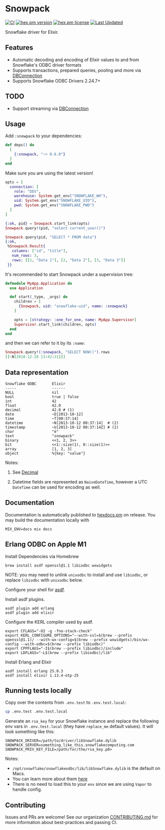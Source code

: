 # Snowpack

[![CI](https://github.com/HGInsights/snowpack/actions/workflows/elixir-ci.yml/badge.svg)](https://github.com/HGInsights/snowpack/actions/workflows/elixir-ci.yml)
[![hex.pm version](https://img.shields.io/hexpm/v/snowpack.svg)](https://hex.pm/packages/snowpack)
[![hex.pm license](https://img.shields.io/hexpm/l/snowpack.svg)](https://github.com/HGInsights/snowpack/blob/main/LICENSE)
[![Last Updated](https://img.shields.io/github/last-commit/HGInsights/snowpack.svg)](https://github.com/HGInsights/snowpack/commits/main)


<!-- MDOC !-->

Snowflake driver for Elixir.

## Features

- Automatic decoding and encoding of Elixir values to and from Snowflake's ODBC driver formats
- Supports transactions, prepared queries, pooling and more via [DBConnection](https://github.com/elixir-ecto/db_connection)
- Supports Snowflake ODBC Drivers 2.24.7+

## TODO

- Support streaming via [DBConnection](https://github.com/elixir-ecto/db_connection)

## Usage

Add `:snowpack` to your dependencies:

```elixir
def deps() do
  [
    {:snowpack, "~> 0.6.0"}
  ]
end
```

Make sure you are using the latest version!

```elixir
opts = [
  connection: [
    role: "DEV",
    warehouse: System.get_env("SNOWFLAKE_WH"),
    uid: System.get_env("SNOWFLAKE_UID"),
    pwd: System.get_env("SNOWFLAKE_PWD")
  ]
]

{:ok, pid} = Snowpack.start_link(opts)
Snowpack.query!(pid, "select current_user()")

Snowpack.query(pid, "SELECT * FROM data")
{:ok,
 %Snowpack.Result{
   columns: ["id", "title"],
   num_rows: 3,
   rows: [[1, "Data 1"], [2, "Data 2"], [3, "Data 3"]]
 }}
```

It's recommended to start Snowpack under a supervision tree:

```elixir
defmodule MyApp.Application do
  use Application

  def start(_type, _args) do
    children = [
      {Snowpack, uid: "snowflake-uid", name: :snowpack}
    ]

    opts = [strategy: :one_for_one, name: MyApp.Supervisor]
    Supervisor.start_link(children, opts)
  end
end
```

and then we can refer to it by its `:name`:

```elixir
Snowpack.query!(:snowpack, "SELECT NOW()").rows
[[~N[2018-12-28 13:42:31]]]
```

## Data representation

```
Snowflake ODBC       Elixir
-----                ------
NULL                 nil
bool                 true | false
int                  42
float                42.0
decimal              42.0 # (1)
date                 ~D[2013-10-12]
time                 ~T[00:37:14]
datetime             ~N[2013-10-12 00:37:14]  # (2)
timestamp            ~U[2013-10-12 00:37:14Z] # (2)
char                 "é"
text                 "snowpack"
binary               <<1, 2, 3>>
bit                  <<1::size(1), 0::size(1)>>
array                [1, 2, 3]
object               %{key: "value"}
```

Notes:

1. See [Decimal](https://github.com/ericmj/decimal)

2. Datetime fields are represented as `NaiveDateTime`, however a UTC `DateTime` can be used for encoding as well.

<!-- MDOC !-->

## Documentation

Documentation is automatically published to
[hexdocs.pm](https://hexdocs.pm/snowpack) on release. You may build the
documentation locally with

```
MIX_ENV=docs mix docs
```

## Erlang ODBC on Apple M1

Install Dependencies via Homebrew

```
brew install asdf openssl@1.1 libiodbc wxwidgets
```

NOTE: you may need to unlink `unixodbc` to install and use `libiodbc`, or replace `libiodbc` with `unixodbc` below.

Configure your shell for [asdf](https://asdf-vm.com/).

Install asdf plugins.

```
asdf plugin add erlang
asdf plugin add elixir
```

Configure the KERL compiler used by asdf.

```
export CFLAGS="-O2 -g -fno-stack-check"
export KERL_CONFIGURE_OPTIONS="--with-ssl=$(brew --prefix openssl@1.1)/ --with-wx-config=$(brew --prefix wxwidgets)/bin/wx-config --with-odbc=$(brew --prefix libiodbc)"
export CPPFLAGS="-I$(brew --prefix libiodbc)/include"
export LDFLAGS="-L$(brew --prefix libiodbc)/lib"
```

Install Erlang and Elixir

```
asdf install erlang 25.0.3
asdf install elixir 1.13.4-otp-25
```

## Running tests locally

Copy over the contents from `.env.test` to `.env.test.local`:
```bash
cp .env.test .env.test.local
```

Generate an `rsa_key` for your Snowflake instance and replace the following env
vars in `.env.test.local` (they have `replace_me` default values). It will look
something like this:
```
SNOWPACK_DRIVER=/path/to/driver/libSnowflake.dylib
SNOWPACK_SERVER=something_like_this.snowflakecomputing.com
SNOWPACK_PRIV_KEY_FILE=/path/for/the/rsa_key.p8>
```

Notes:
- `/opt/snowflake/snowflakeodbc/lib/libSnowflake.dylib` is the default on Macs.
- You can learn more about them
  [here](https://docs.snowflake.com/en/user-guide/key-pair-auth.html)
- There is no need to load this to your `env` since we are using `Vapor` to
  handle config.

## Contributing

Issues and PRs are welcome! See our organization [CONTRIBUTING.md](https://github.com/HGInsights/.github/blob/main/CONTRIBUTING.md) for more information about best-practices and passing CI.
